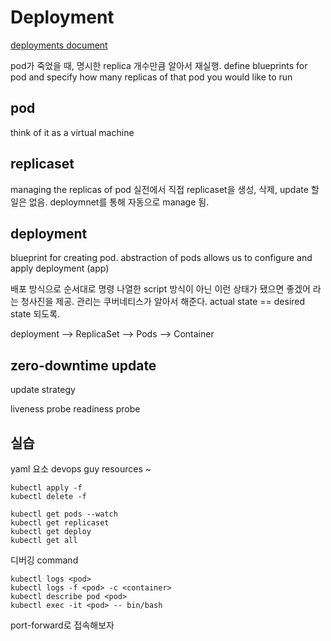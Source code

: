 Deployment
==========
[deployments document](https://kubernetes.io/docs/concepts/workloads/controllers/deployment/)

pod가 죽었을 때, 명시한 replica 개수만큼 알아서 재실행.
define blueprints for pod and specify how many replicas of that pod you would like to run

pod
---
think of it as a virtual machine 


replicaset
----------
managing the replicas of pod
실전에서 직접 replicaset을 생성,  삭제, update 할일은 없음. deploymnet를 통해 자동으로 manage 됨.


deployment
----------
blueprint for creating pod. abstraction of pods
allows us to  configure and apply deployment (app)

배포 방식으로 순서대로 명령 나열한 script 방식이 아닌 이런 상태가 됐으면 좋겠어 라는 청사진을 제공. 관리는 쿠버네티스가 알아서 해준다. actual state == desired state 되도록. 

deployment --> ReplicaSet --> Pods  --> Container

zero-downtime update
--------------------
update strategy

liveness probe
readiness probe



실습
---

yaml 요소
devops guy
resources ~

```
kubectl apply -f 
kubectl delete -f 
```

```
kubectl get pods --watch
kubectl get replicaset
kubectl get deploy
kubectl get all
```

디버깅 command
```
kubectl logs <pod>
kubectl logs -f <pod> -c <container>
kubectl describe pod <pod>
kubectl exec -it <pod> -- bin/bash
```

port-forward로 접속해보자
